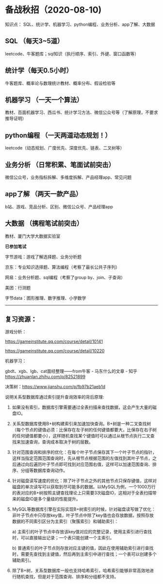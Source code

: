 # 备战秋招（2020-08-10)

知识点：
SQL、统计学、机器学习、python编程、业务分析、app了解、大数据

## SQL （每天3~5道）
leetcode、牛客题库；sql知识（执行顺序、索引、外键、窗口函数等）

## 统计学（每天0.5小时）
牛客题库、概率论与数理统计教材、概率分布、假设检验等

## 机器学习 （一天一个算法）
教材、百面机器学习、西瓜书、统计学习方法、微信公众号等（了解原理，不要求推导证明）

## python编程 （一天两道动态规划！）
leetcode（动态规划、广度优先、深度优先、链表、二叉树等）

## 业务分析 （日常积累、笔面试前突击）
微信公众号，业务指标拆解、多维度拆解、产品经理app、常见问题

## app了解 （两天一款产品）
b站、游戏、竞品分析、区别、微信公众号、产品经理app

## 大数据 （携程笔试前突击）
教材、厦门大学大数据实验室

**已参加笔试**

字节游戏：游戏了解选择题、业务分析题

京东：专业知识选择题、算法编程（考察了最长公共子序列）

网易：业务分析题、sql编程（考察了group by、join、子查询）

美团：行测题

字节data：图形推理、数字推理、小学数学

---
## 复习资源：
游戏分析：

https://gameinstitute.qq.com/course/detail/10141

https://gameinstitute.qq.com/course/detail/10220

机器学习：

gbdt、xgb、lgb、cat面经整理——from牛客 - 马东什么的文章 - 知乎
https://zhuanlan.zhihu.com/p/82521899


决策树：https://www.jianshu.com/p/fb97b21aeb1d

说明关系型数据库通过索引提升查询效率的背后原理:
1. 如果没有索引，数据库引擎需要通过全表扫描来查找数据，这会产生大量的磁盘IO。

2. 关系型数据库使用B+树构建索引来加速加快查询。B+树是一种二叉查找树（每个节点的键值必须：比保存在左子树的任何键值都要大，比保存在右子树的任何键值都要小），这样随机查找某个键值时可以通过从根节点执行二叉查找来加速查询，查询成本取决于树的层数。

3. 针对范围查询和排序的优化：在每个叶子节点保存其下一个叶子节点的指针，这样当指定范围范围查询时，先从根节点根据范围的左值找到其叶子节点，之后通过向后遍历叶子节点即可找到对应范围右值，这样可以加速范围查询、排序、分组等数据库查询动作。

4. 针对磁盘读写速度的优化：除了叶子节点之外的其他节点只保存键值，这样对磁盘的单次读写可以获取到尽可能多的数据。以MySQL为例，一个1000万行的表对应的B+树按照主键查找理论上只需要3次磁盘IO，这相对于全表扫描带来的磁盘IO是多个量级的性能提升。

5. MySQL等数据库引擎在实际实现B+树索引的时候，针对磁盘读写做了优化：非叶子节点中只存放key值，叶子节点中除了key值也会存放数据，按照存放数据的不同索引区分为主索引（聚簇索引）和辅助索引：

   a) 主索引的叶子节点中存放该key值对应的完整记录，使用主索引进行查找时，可以直接输出记录；一个表只能创建一个主索引。

   b) 普通索引的叶子节点则存放对应主键的值，因此在使用辅助索引进行查找时，需要先查找到主键值，然后再到主索引中进行查找；一个表可以创建多个辅助索引。

6. 除了B+树，关系型数据库一般也支持哈希索引，哈希索引能够非常高效地进行随机查找，但是对于范围查询、排序和分组都不支持。
